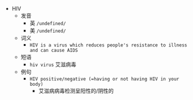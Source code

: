 - HIV
  - 发音
    - 英 `/undefined/`
    - 美 `/undefined/`
  - 词义
    - `HIV is a virus which reduces people's resistance to illness and can cause AIDS`
  - 短语
    - `hiv virus` 艾滋病毒 
  - 例句
    - `HIV positive/negative (=having or not having HIV in your body)`
      - 艾滋病病毒检测呈阳性的/阴性的


